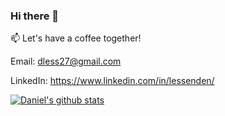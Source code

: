 ### Hi there 👋

📫 Let's have a coffee together! 

Email: dless27@gmail.com

LinkedIn: https://www.linkedin.com/in/lessenden/


[![Daniel's github stats](https://github-readme-stats.vercel.app/api?username=D-Lessenden&hide=stars,issues)](https://github.com/anuraghazra/github-readme-stats)



<!--
**D-Lessenden/D-Lessenden** is a ✨ _special_ ✨ repository because its `README.md` (this file) appears on your GitHub profile.

Here are some ideas to get you started:

- 🔭 Currently

I am a student at [Turing School of Software & Design.](https://turing.io/) studying backend engineering. I will be graduating on January 21st.


- 🌱 I’m currently learning ...

Ruby, Rails, Graphql, SQL, Apex 
- 👯 I’m looking to collaborate on ...
- 🤔 I’m looking for help with ...
- 💬 Ask me about ...
- 📫 How to reach me: 

-Email: dless27@gmail.com
-LinkedIn: https://www.linkedin.com/in/lessenden/

- ⚡ Fun fact: ...
-->





